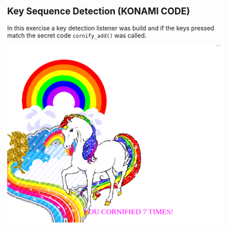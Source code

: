 ## Key Sequence Detection (KONAMI CODE)

In this exercise a key detection listener was build and if the keys pressed match the
secret code ```cornify_add()``` was called.

![Javacript 30 Challenge](../resources/12_key_sequence_detection.png)

